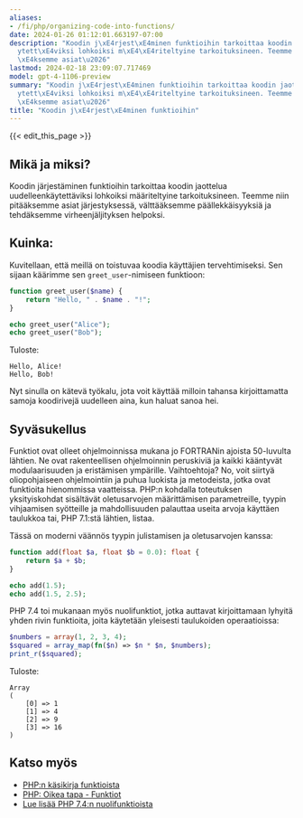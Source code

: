 ```yaml
---
aliases:
- /fi/php/organizing-code-into-functions/
date: 2024-01-26 01:12:01.663197-07:00
description: "Koodin j\xE4rjest\xE4minen funktioihin tarkoittaa koodin jaottelua uudelleenk\xE4\
  ytett\xE4viksi lohkoiksi m\xE4\xE4riteltyine tarkoituksineen. Teemme niin pit\xE4\
  \xE4ksemme asiat\u2026"
lastmod: 2024-02-18 23:09:07.717469
model: gpt-4-1106-preview
summary: "Koodin j\xE4rjest\xE4minen funktioihin tarkoittaa koodin jaottelua uudelleenk\xE4\
  ytett\xE4viksi lohkoiksi m\xE4\xE4riteltyine tarkoituksineen. Teemme niin pit\xE4\
  \xE4ksemme asiat\u2026"
title: "Koodin j\xE4rjest\xE4minen funktioihin"
---
```


{{< edit_this_page >}}

## Mikä ja miksi?
Koodin järjestäminen funktioihin tarkoittaa koodin jaottelua uudelleenkäytettäviksi lohkoiksi määriteltyine tarkoituksineen. Teemme niin pitääksemme asiat järjestyksessä, välttääksemme päällekkäisyyksiä ja tehdäksemme virheenjäljityksen helpoksi.

## Kuinka:
Kuvitellaan, että meillä on toistuvaa koodia käyttäjien tervehtimiseksi. Sen sijaan käärimme sen `greet_user`-nimiseen funktioon:

```php
function greet_user($name) {
    return "Hello, " . $name . "!";
}

echo greet_user("Alice");
echo greet_user("Bob");
```

Tuloste:
```
Hello, Alice!
Hello, Bob!
```

Nyt sinulla on kätevä työkalu, jota voit käyttää milloin tahansa kirjoittamatta samoja koodirivejä uudelleen aina, kun haluat sanoa hei.

## Syväsukellus
Funktiot ovat olleet ohjelmoinnissa mukana jo FORTRANin ajoista 50-luvulta lähtien. Ne ovat rakenteellisen ohjelmoinnin peruskiviä ja kaikki kääntyvät modulaarisuuden ja eristämisen ympärille. Vaihtoehtoja? No, voit siirtyä oliopohjaiseen ohjelmointiin ja puhua luokista ja metodeista, jotka ovat funktioita hienommissa vaatteissa. PHP:n kohdalla toteutuksen yksityiskohdat sisältävät oletusarvojen määrittämisen parametreille, tyypin vihjaamisen syötteille ja mahdollisuuden palauttaa useita arvoja käyttäen taulukkoa tai, PHP 7.1:stä lähtien, listaa.

Tässä on moderni väännös tyypin julistamisen ja oletusarvojen kanssa:

```php
function add(float $a, float $b = 0.0): float {
    return $a + $b;
}

echo add(1.5);
echo add(1.5, 2.5);
```

PHP 7.4 toi mukanaan myös nuolifunktiot, jotka auttavat kirjoittamaan lyhyitä yhden rivin funktioita, joita käytetään yleisesti taulukoiden operaatioissa:

```php
$numbers = array(1, 2, 3, 4);
$squared = array_map(fn($n) => $n * $n, $numbers);
print_r($squared);
```

Tuloste:
```
Array
(
    [0] => 1
    [1] => 4
    [2] => 9
    [3] => 16
)
```

## Katso myös
- [PHP:n käsikirja funktioista](https://www.php.net/manual/en/functions.user-defined.php)
- [PHP: Oikea tapa - Funktiot](https://phptherightway.com/#functions)
- [Lue lisää PHP 7.4:n nuolifunktioista](https://stitcher.io/blog/short-closures-in-php)
